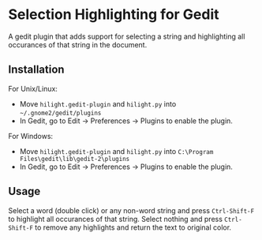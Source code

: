 Selection Highlighting for Gedit
================================

A gedit plugin that adds support for selecting a string and highlighting all occurances of that string in the document.

Installation
--------------

For Unix/Linux:
- Move `hilight.gedit-plugin` and `hilight.py` into `~/.gnome2/gedit/plugins`
- In Gedit, go to Edit &rarr; Preferences &rarr; Plugins to enable the plugin.

For Windows:
- Move `hilight.gedit-plugin` and `hilight.py` into `C:\Program Files\gedit\lib\gedit-2\plugins`
- In Gedit, go to Edit &rarr; Preferences &rarr; Plugins to enable the plugin.

Usage
--------

Select a word (double click) or any non-word string and press `Ctrl-Shift-F` to highlight all occurances of that string.
Select nothing and press `Ctrl-Shift-F` to remove any highlights and return the text to original color.

